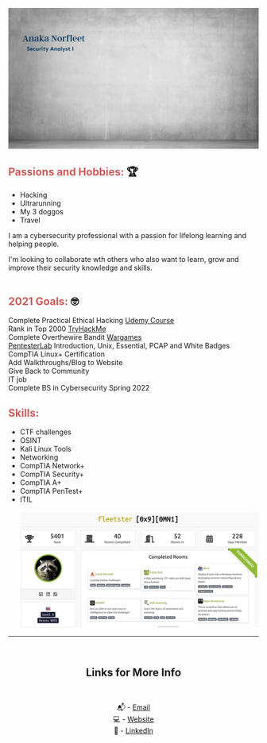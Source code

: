![Security Analyst image](background.png)
<br />

## <span style="color:indianred">Passions and Hobbies:</span> 🏆

- Hacking
- Ultrarunning
- My 3 doggos
- Travel

I am a cybersecurity professional with a passion for lifelong learning and helping people.

I'm looking to collaborate wth others who also want to learn, grow and improve their security knowledge and skills.
<br />
<br />

## <span style="color:indianred">2021 Goals:</span> 🤓

Complete Practical Ethical Hacking [Udemy Course][4] <br />
Rank in Top 2000 [TryHackMe][5] <br />
Complete Overthewire Bandit [Wargames][6] <br />
[PentesterLab][7] Introduction, Unix, Essential, PCAP and White Badges <br />
CompTIA Linux+ Certification<br />
Add Walkthroughs/Blog to Website <br />
Give Back to Community <br />
IT job <br />
Complete BS in Cybersecurity Spring 2022 <br />


## <span style="color:indianred">Skills:</span>

- CTF challenges
- OSINT
- Kali Linux Tools
- Networking
- CompTIA Network+
- CompTIA Security+ 
- CompTIA A+
- CompTIA PenTest+
- ITIL<br />
  <br />
  <img src="thm.png" alt="TryHackMe">


---

<br />
<div align="center">

## Links for More Info

<br />

📬 - [Email][2] <br />
💻 - [Website][3] <br />
💁 - [LinkedIn][1]

[1]: https://linkedin.com/in/fleetster22
[2]: mailto:anakanorfleet@gmail.com
[3]: https://fleetster22.github.io/portfolio/.
[4]: https://www.udemy.com/
[5]: https://tryhackme.com/p/fleetster
[6]: https://overthewire.org/wargames/
[7]: https://pentesterlab.com/my/progress

</div>
